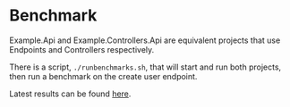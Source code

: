# Benchmark

Example.Api and Example.Controllers.Api are equivalent projects that use Endpoints and Controllers respectively.

There is a script, `./runbenchmarks.sh`, that will start and run both projects, then run a benchmark on the create user endpoint.

Latest results can be found [here](/benchmark/Benchmark/BenchmarkDotNet.Artifacts/results/Benchmark.EndpointApiVsControllerApi-report-github.md).
